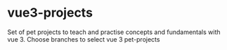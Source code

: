 # vue3-projects

Set of pet projects to teach and practise concepts and fundamentals with vue 3. Choose branches to select vue 3 pet-projects